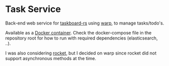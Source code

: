 # Task Service

Back-end web service for [taskboard-rs](https://github.com/christianfosli/taskboard-rs)
using [warp](https://github.com/seanmonstar/warp),
to manage tasks/todo's.

Available as a [Docker
container](https://hub.docker.com/repository/docker/christianfosli/taskboard-api).
Check the docker-compose file in the repository root for how to run with
required dependencies (elasticsearch, ..).

I was also considering [rocket](https://github.com/SergioBenitez/Rocket),
but I decided on warp since rocket did not support asynchronous methods
at the time.
